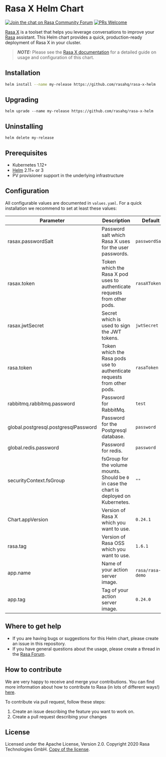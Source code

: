 # Rasa X Helm Chart

[![Join the chat on Rasa Community Forum](https://img.shields.io/badge/forum-join%20discussions-brightgreen.svg)](https://forum.rasa.com/?utm_source=badge&utm_medium=badge&utm_campaign=pr-badge&utm_content=badge)
[![PRs Welcome](https://img.shields.io/badge/PRs-welcome-brightgreen.svg?style=flat-square)](https://github.com/orgs/RasaHQ/projects/23)

[Rasa X](https://rasa.com/docs/rasa-x/) is a toolset that helps you leverage 
conversations to improve your [Rasa](https://rasa.com/docs/rasa) assistant.
This Helm chart provides a quick, production-ready deployment of Rasa X in your cluster.

> **_NOTE:_** Please see the [Rasa X documentation](https://rasa.com/docs/rasa-x/installation-and-setup/openshift-kubernetes/) for a detailed guide on usage and configuration of this chart.

## Installation

```bash
helm install --name my-release https://github.com/rasahq/rasa-x-helm
```

## Upgrading
```
helm uprade --name my-release https://github.com/rasahq/rasa-x-helm
```

## Uninstalling

```
helm delete my-release
```

## Prerequisites

* Kubernetes 1.12+
* [Helm](https://helm.sh/) 2.11+ or 3
* PV provisioner support in the underlying infrastructure

## Configuration

All configurable values are documented in `values.yaml`. For a quick installation we
recommend to set at least these values:

| Parameter                            | Description                                                                                | Default            |
|--------------------------------------|--------------------------------------------------------------------------------------------|--------------------|
| rasax.passwordSalt                   | Password salt which Rasa X uses for the user passwords.                                    | `passwordSalt`     |
| rasax.token                          | Token which the Rasa X pod uses to authenticate requests from other pods.                  | `rasaXToken`       |
| rasax.jwtSecret                      | Secret which is used to sign the JWT tokens.                                               | `jwtSecret`        |
| rasa.token                           | Token which the Rasa pods use to authenticate requests from other pods.                    | `rasaToken`        |
| rabbitmq.rabbitmq.password           | Password for RabbitMq.                                                                     | `test`             |
| global.postgresql.postgresqlPassword | Password for the Postgresql database.                                                      | `password`         |
| global.redis.password                | Password for redis.                                                                        | `password`         |
| securityContext.fsGroup              | fsGroup for the volume mounts. Should be `0` in case the  chart is deployed on Kubernetes. | `""`               |
| Chart.appVersion                     | Version of Rasa X which you want to use.                                                   | `0.24.1`           |
| rasa.tag                             | Version of Rasa OSS which you want to use.                                                 | `1.6.1`            |
| app.name                             | Name of your action server image.                                                          | `rasa/rasa-x-demo` |
| app.tag                              | Tag of your action server image.                                                           | `0.24.0`           |

## Where to get help

- If you are having bugs or suggestions for this Helm chart, please create an issue in this repository.
- If you have general questions about the usage, please create a thread in the [Rasa Forum](https://forum.rasa.com/).

## How to contribute

We are very happy to receive and merge your contributions. You can
find more information about how to contribute to Rasa (in lots of
different ways!) [here](http://rasa.com/community/contribute).

To contribute via pull request, follow these steps:

1. Create an issue describing the feature you want to work on.
2. Create a pull request describing your changes

## License
Licensed under the Apache License, Version 2.0.
Copyright 2020 Rasa Technologies GmbH. [Copy of the license](LICENSE.txt).

